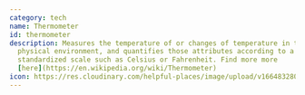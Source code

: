 ```yaml
---
category: tech
name: Thermometer
id: thermometer
description: Measures the temperature of or changes of temperature in the
  physical environment, and quantifies those attributes according to a
  standardized scale such as Celsius or Fahrenheit. Find more more
  [here](https://en.wikipedia.org/wiki/Thermometer)
icon: https://res.cloudinary.com/helpful-places/image/upload/v1664832801/dtpr-icons/tech/air_f3kvwc.svg
---
```

